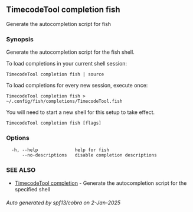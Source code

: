 ## TimecodeTool completion fish

Generate the autocompletion script for fish

### Synopsis

Generate the autocompletion script for the fish shell.

To load completions in your current shell session:

	TimecodeTool completion fish | source

To load completions for every new session, execute once:

	TimecodeTool completion fish > ~/.config/fish/completions/TimecodeTool.fish

You will need to start a new shell for this setup to take effect.


```
TimecodeTool completion fish [flags]
```

### Options

```
  -h, --help              help for fish
      --no-descriptions   disable completion descriptions
```

### SEE ALSO

* [TimecodeTool completion](TimecodeTool_completion.md)	 - Generate the autocompletion script for the specified shell

###### Auto generated by spf13/cobra on 2-Jan-2025
